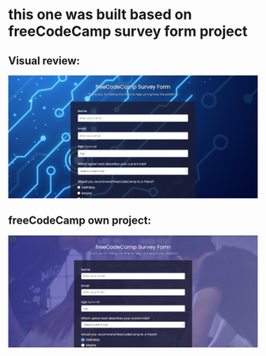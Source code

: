# this one was built based on freeCodeCamp survey form project

## Visual review:
![project's screenshot](/assets/img/screenshot1.png)

## freeCodeCamp own project:
![project's screenshot](/assets/img/screenshot2.png)